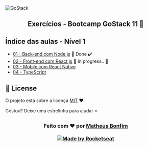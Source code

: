 <img alt="GoStack" src="https://storage.googleapis.com/golden-wind/bootcamp-gostack/header-desafios.png" />

<h2 align="center">
  Exercícios - Bootcamp GoStack 11 🚀
</h2>

## Índice das aulas - Nível 1

- [01 - Back-end com Node.js](https://github.com/matheusfbonfim/bootcamp-gostack11-exercicios/tree/master/nivel-1/backend-node) 🚀 Done :heavy_check_mark: 
- [02 - Front-end com React.js]() :construction: In progress.. :construction:
- [03 - Mobile com React Native]()
- [04 - TypeScript]() 

## :memo: License

O projeto está sobre a licença [MIT](./LICENSE) ❤️ 

Gostou? Deixe uma estrelinha para ajudar ⭐

<!-- Mensagem final -->
<h3 align="center">
Feito com ❤️ por <a href="https://www.linkedin.com/in/matheus-de-farias-bonfim-448667169/">Matheus Bonfim</a>
<br><br>
<a href="https://rocketseat.com.br">
  <img alt="Made by Rocketseat" src="https://img.shields.io/badge/made%20by-Rocketseat-%237519C1">
</a>
</h3>
</h3>

